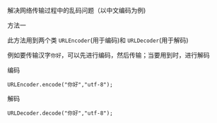 解决网络传输过程中的乱码问题（以中文编码为例)

方法一

此方法用到两个类 `URLEncoder`(用于编码)和 `URLDecoder`(用于解码)

例如要传输汉字`你好`，可以先进行编码，然后传输；当要用到时，进行解码

编码

```
URLEncoder.encode("你好","utf-8");
```

解码

```
URLDecoder.decode("你好","utf-8");
```

